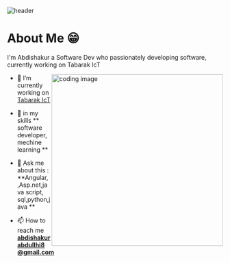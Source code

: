 
![header](https://capsule-render.vercel.app/api?type=waving&color=gradient&height=200&section=header&text=Hey%20I%27m%20Abdishakuur%20Ibrahim%F0%9F%8C%A9&animation=twinkling&fontSize=40)


# About Me 😁
<p>I'm Abdishakur a Software Dev who passionately developing software, currently working on Tabarak IcT </p>



<img align="right" alt="coding image" src="https://cdn.dribbble.com/users/1787323/screenshots/11310814/media/78d925f388bdfd914f5c84a30261e239.png?compress=1&resize=400x300" width="400" />

- 🔭 I’m currently working on [Tabarak IcT ]()

- 🌱 in my skills  ** software developer,mechine learning **

- 💬 Ask me about this : **Angular, ,Asp.net,java script, sql,python,java **

- 📫 How to reach me **abdishakurabdullhi8@gmail.com**
